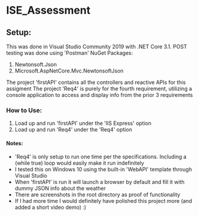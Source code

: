 # ISE_Assessment

## Setup:
This was done in Visual Studio Community 2019 with .NET Core 3.1. POST testing was done using 'Postman'
NuGet Packages:
1. Newtonsoft.Json
2. Microsoft.AspNetCore.Mvc.NewtonsoftJson

The project 'firstAPI' contains all the controllers and reactive APIs for this assigment
The project 'Req4' is purely for the fourth requirement, utilizing a console application to access and display info from the prior 3 requirements

### How to Use:
1. Load up and run 'firstAPI' under the 'IIS Express' option
2. Load up and run 'Req4' under the 'Req4' option

#### Notes:
* 'Req4' is only setup to run one time per the specifications. Including a (while true) loop would easily make it run indefinitely
* I tested this on Windows 10 using the built-in 'WebAPI' template through Visual Studio
* When 'firstAPI' is run it will launch a browser by default and fill it with dummy JSON info about the weather
* There are screenshots in the root directory as proof of functionality
* If I had more time I would definitely have polished this project more (and added a short video demo) :)
